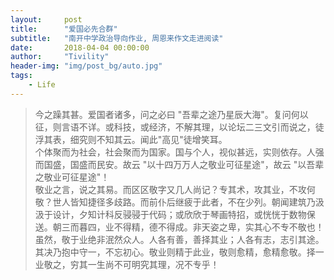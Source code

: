 ```yaml
---
layout:     post
title:      "爱国必先合群"
subtitle:   "南开中学政治导向作业, 周恩来作文走进阅读"
date:       2018-04-04 00:00:00
author:     "Tivility"
header-img: "img/post_bg/auto.jpg"
tags:
    - Life
---
```


>    今之躁其甚。爱国者诸多，问之必曰 "吾辈之途乃星辰大海"。复问何以征，则言语不详。或科技，或经济，不解其理，以论坛二三文引而说之，徒浮其表，细究则不知其云。闻此"高见"徒增笑耳。  
>    个体聚而为社会，社会聚而为国家。国与个人，视似甚远，实则依存。人强而国盛，国盛而民安。故云 "以十四万万人之敬业可征星途"，故云 "以吾辈之敬业可征星途"！  
>    敬业之言，说之其易。而区区敬字又几人尚记？专其术，攻其业，不攻何敬？世人皆知捷径多歧路。而前仆后继疲于此者，不在少列。朝闻建筑乃汲汲于设计，夕知计科反骎骎于代码；或欣欣于琴画特招，或恍恍于数物保送。朝三而暮四，业不得精，德不得成。非天姿之卑，实其心不专不敬也！  
>    虽然，敬于业绝非泯然众人。人各有善，善择其业；人各有志，志引其途。其决乃抱中守一，不忘初心。敬业则精于此业，敬则愈精，愈精愈敬。择一业敬之，穷其一生尚不可明究其理，况不专乎！
